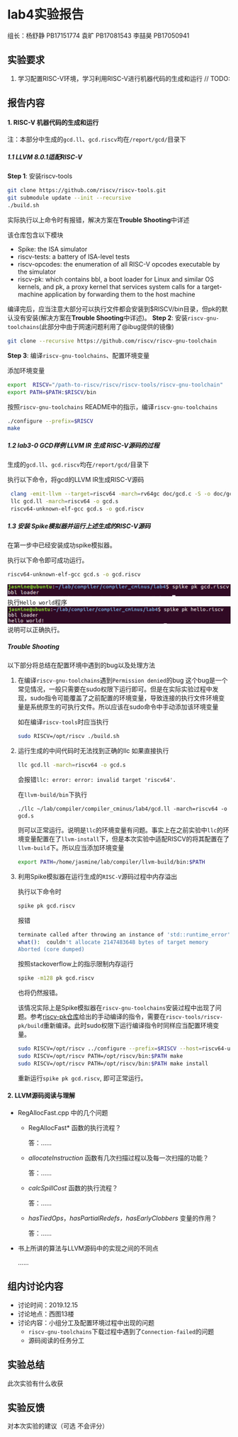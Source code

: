 # lab4实验报告

组长：杨舒静 PB17151774
袁旷 PB17081543
李喆昊 PB17050941

## 实验要求
1. 学习配置RISC-V环境，学习利用RISC-V进行机器代码的生成和运行
// TODO:
## 报告内容 

#### 1. RISC-V 机器代码的生成和运行
注：本部分中生成的`gcd.ll`、`gcd.riscv`均在`/report/gcd/`目录下
##### 1.1 LLVM 8.0.1适配RISC-V
  **Step 1**: 安装riscv-tools
  ```bash
  git clone https://github.com/riscv/riscv-tools.git
  git submodule update --init --recursive
  ./build.sh
  ```
  实际执行以上命令时有报错，解决方案在**Trouble Shooting**中详述

  该仓库包含以下模块
  - Spike: the ISA simulator
  - riscv-tests: a battery of ISA-level tests
  - riscv-opcodes: the enumeration of all RISC-V opcodes executable by the simulator
  - riscv-pk: which contains bbl, a boot loader for Linux and similar OS kernels, and pk, a proxy kernel that services system calls for a target-machine application by forwarding them to the host machine
  
  编译完后，应当注意大部分可以执行文件都会安装到$RISCV/bin目录，但pk的默认没有安装(解决方案在**Trouble Shooting**中详述)。
  **Step 2**: 安装`riscv-gnu-toolchains`(此部分中由于网速问题利用了@ibug提供的镜像)
  ```bash
  git clone --recursive https://github.com/riscv/riscv-gnu-toolchain
  ```
  **Step 3**: 编译`riscv-gnu-toolchains`、配置环境变量
  
  添加环境变量
  ```bash 
  export  RISCV="/path-to-riscv/riscv/riscv-tools/riscv-gnu-toolchain"
  export PATH=$PATH:$RISCV/bin
  ```
  按照`riscv-gnu-toolchains` README中的指示，编译`riscv-gnu-toolchains`
  ```bash
  ./configure --prefix=$RISCV
  make
  ```

##### 1.2 lab3-0 GCD样例 LLVM IR 生成 RISC-V源码的过程
  生成的`gcd.ll`、`gcd.riscv`均在`/report/gcd/`目录下

  执行以下命令，将gcd的LLVM IR生成RISC-V源码
  ```bash
   clang -emit-llvm --target=riscv64 -march=rv64gc doc/gcd.c -S -o doc/gcd.ll  -I/opt/riscv/riscv64-unknown-elf/include
   llc gcd.ll -march=riscv64 -o gcd.s
   riscv64-unknown-elf-gcc gcd.s -o gcd.riscv
  ```
  

##### 1.3 安装 Spike模拟器并运行上述生成的RISC-V源码
  在第一步中已经安装成功spike模拟器。

  执行以下命令即可成功运行。
  ```bash
  riscv64-unknown-elf-gcc gcd.s -o gcd.riscv
  ```
  ![](figs/gcd-spike.png)
  执行`Hello world`程序
  ![](figs/hello-spike.png)
  说明可以正确执行。

##### Trouble Shooting
以下部分将总结在配置环境中遇到的bug以及处理方法

1. 在编译`riscv-gnu-toolchains`遇到`Permission denied`的bug
   这个bug是一个常见情况，一般只需要在sudo权限下运行即可。但是在实际实验过程中发现，sudo指令可能覆盖了之前配置的环境变量，导致连接的执行文件环境变量是系统原生的可执行文件。所以应该在sudo命令中手动添加该环境变量
   
   如在编译`riscv-tools`时应当执行
   ```bash
   sudo RISCV=/opt/riscv ./build.sh
   ```
2. 运行生成的中间代码时无法找到正确的llc
   如果直接执行
   ```bash
   llc gcd.ll -march=riscv64 -o gcd.s
   ```
   会报错`llc: error: error: invalid target 'riscv64'.`

   在`llvm-build/bin`下执行
   ```
   ./llc ~/lab/compiler/compiler_cminus/lab4/gcd.ll -march=riscv64 -o gcd.s
   ```
   则可以正常运行。说明是`llc`的环境变量有问题。事实上在之前实验中`llc`的环境变量配置在了`llvm-install`下，但是本次实验中适配RISCV的将其配置在了`llvm-build`下。所以应当添加环境变量
   ```bash
   export PATH=/home/jasmine/lab/compiler/llvm-build/bin:$PATH
   ```
3. 利用Spike模拟器在运行生成的`RISC-V`源码过程中内存溢出

   执行以下命令时
   ```bash
   spike pk gcd.riscv
   ```

   报错

   ```bash
   terminate called after throwing an instance of 'std::runtime_error'
   what():  couldn't allocate 2147483648 bytes of target memory
   Aborted (core dumped)
   ```

    按照stackoverflow上的指示限制内存运行

    ```bash
    spike -m128 pk gcd.riscv 
    ```
    也将仍然报错。

   该情况实际上是Spike模拟器在`riscv-gnu-toolchains`安装过程中出现了问题。参考[riscv-pk仓库](https://github.com/riscv/riscv-pk/)给出的手动编译的指令，需要在`riscv-tools/riscv-pk/build`重新编译。此时sudo权限下运行编译指令时同样应当配置环境变量。
    ```bash
    sudo RISCV=/opt/riscv ../configure --prefix=$RISCV --host=riscv64-unknown-elf
    sudo RISCV=/opt/riscv PATH=/opt/riscv/bin:$PATH make
    sudo RISCV=/opt/riscv PATH=/opt/riscv/bin:$PATH make install
    ```
    重新运行`spike pk gcd.riscv`, 即可正常运行。

#### 2. LLVM源码阅读与理解

- RegAllocFast.cpp 中的几个问题

  * RegAllocFast* 函数的执行流程？

    答：......

  * *allocateInstruction* 函数有几次扫描过程以及每一次扫描的功能？

    答：......

  * *calcSpillCost* 函数的执行流程？

    答：......

  * *hasTiedOps*，*hasPartialRedefs，hasEarlyClobbers* 变量的作用？

    答：......

- 书上所讲的算法与LLVM源码中的实现之间的不同点

  ......



## 组内讨论内容

- 讨论时间：2019.12.15
- 讨论地点：西图13楼
- 讨论内容：小组分工及配置环境过程中出现的问题
  - `riscv-gnu-toolchains`下载过程中遇到了`Connection-failed`的问题
  - 源码阅读的任务分工

## 实验总结

此次实验有什么收获

## 实验反馈

对本次实验的建议（可选 不会评分）